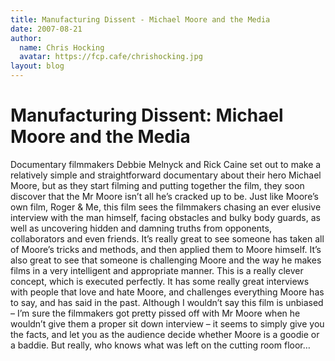```yaml
---
title: Manufacturing Dissent - Michael Moore and the Media
date: 2007-08-21
author:
  name: Chris Hocking
  avatar: https://fcp.cafe/chrishocking.jpg
layout: blog
---
```

# Manufacturing Dissent: Michael Moore and the Media

Documentary filmmakers Debbie Melnyck and Rick Caine set out to make a relatively simple and straightforward documentary about their hero Michael Moore, but as they start filming and putting together the film, they soon discover that the Mr Moore isn’t all he’s cracked up to be. Just like Moore’s own film, Roger & Me, this film sees the filmmakers chasing an ever elusive interview with the man himself, facing obstacles and bulky body guards, as well as uncovering hidden and damning truths from opponents, collaborators and even friends. It’s really great to see someone has taken all of Moore’s tricks and methods, and then applied them to Moore himself. It’s also great to see that someone is challenging Moore and the way he makes films in a very intelligent and appropriate manner. This is a really clever concept, which is executed perfectly. It has some really great interviews with people that love and hate Moore, and challenges everything Moore has to say, and has said in the past. Although I wouldn’t say this film is unbiased – I’m sure the filmmakers got pretty pissed off with Mr Moore when he wouldn’t give them a proper sit down interview – it seems to simply give you the facts, and let you as the audience decide whether Moore is a goodie or a baddie. But really, who knows what was left on the cutting room floor…